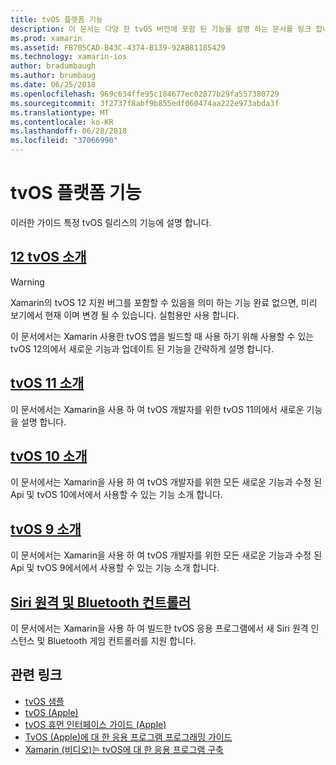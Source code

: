 ```yaml
---
title: tvOS 플랫폼 기능
description: 이 문서는 다양 한 tvOS 버전에 포함 된 기능을 설명 하는 문서를 링크 합니다. Siri 원격 및 Bluetooth 컨트롤러를 설명 하는 문서에도 연결 합니다.
ms.prod: xamarin
ms.assetid: FB705CAD-B43C-4374-B139-92AB81185429
ms.technology: xamarin-ios
author: bradumbaugh
ms.author: brumbaug
ms.date: 06/25/2018
ms.openlocfilehash: 969c634ffe95c184677ec02877b29fa557380729
ms.sourcegitcommit: 3f2737f8abf9b855edf060474aa222e973abda3f
ms.translationtype: MT
ms.contentlocale: ko-KR
ms.lasthandoff: 06/28/2018
ms.locfileid: "37066990"
---
```

# <a name="tvos-platform-features"></a>tvOS 플랫폼 기능

이러한 가이드 특정 tvOS 릴리스의 기능에 설명 합니다.

## <a name="introduction-to-tvos-12iostvosplatformintroduction-to-tvos12indexmd"></a>[12 tvOS 소개](~/ios/tvos/platform/introduction-to-tvos12/index.md)

> [!WARNING]
> Xamarin의 tvOS 12 지원 버그를 포함할 수 있음을 의미 하는 기능 완료 없으면, 미리 보기에서 현재 이며 변경 될 수 있습니다.
> 실험용만 사용 합니다.

이 문서에서는 Xamarin 사용한 tvOS 앱을 빌드할 때 사용 하기 위해 사용할 수 있는 tvOS 12의에서 새로운 기능과 업데이트 된 기능을 간략하게 설명 합니다.

## <a name="introduction-to-tvos-11iostvosplatformintroduction-to-tvos11md"></a>[tvOS 11 소개](~/ios/tvos/platform/introduction-to-tvos11.md)

이 문서에서는 Xamarin을 사용 하 여 tvOS 개발자를 위한 tvOS 11의에서 새로운 기능을 설명 합니다.

## <a name="introduction-to-tvos-10iostvosplatformintroduction-to-tvos10indexmd"></a>[tvOS 10 소개](~/ios/tvos/platform/introduction-to-tvos10/index.md)

이 문서에서는 Xamarin을 사용 하 여 tvOS 개발자를 위한 모든 새로운 기능과 수정 된 Api 및 tvOS 10에서에서 사용할 수 있는 기능 소개 합니다.

## <a name="introduction-to-tvos-9iostvosplatformtvos9md"></a>[tvOS 9 소개](~/ios/tvos/platform/tvos9.md)

이 문서에서는 Xamarin을 사용 하 여 tvOS 개발자를 위한 모든 새로운 기능과 수정 된 Api 및 tvOS 9에서에서 사용할 수 있는 기능 소개 합니다.

## <a name="siri-remote-and-bluetooth-controllersiostvosplatformremote-bluetoothmd"></a>[Siri 원격 및 Bluetooth 컨트롤러](~/ios/tvos/platform/remote-bluetooth.md)

이 문서에서는 Xamarin을 사용 하 여 빌드한 tvOS 응용 프로그램에서 새 Siri 원격 인스턴스 및 Bluetooth 게임 컨트롤러를 지원 합니다.

## <a name="related-links"></a>관련 링크

- [tvOS 샘플](https://developer.xamarin.com/samples/tvos/all/)
- [tvOS (Apple)](https://developer.apple.com/tvos/)
- [tvOS 휴먼 인터페이스 가이드 (Apple)](https://developer.apple.com/tvos/human-interface-guidelines/)
- [TvOS (Apple)에 대 한 응용 프로그램 프로그래밍 가이드](https://developer.apple.com/library/prerelease/tvos/documentation/General/Conceptual/AppleTV_PG/)
- [Xamarin (비디오)는 tvOS에 대 한 응용 프로그램 구축](https://university.xamarin.com/lightninglectures/tvos-with-xamarin)
